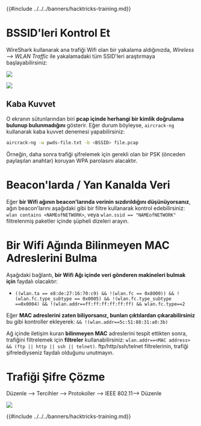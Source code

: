 {{#include ../../../banners/hacktricks-training.md}}

# BSSID'leri Kontrol Et

WireShark kullanarak ana trafiği Wifi olan bir yakalama aldığınızda, _Wireless --> WLAN Traffic_ ile yakalamadaki tüm SSID'leri araştırmaya başlayabilirsiniz:

![](<../../../images/image (424).png>)

![](<../../../images/image (425).png>)

## Kaba Kuvvet

O ekranın sütunlarından biri **pcap içinde herhangi bir kimlik doğrulama bulunup bulunmadığını** gösterir. Eğer durum böyleyse, `aircrack-ng` kullanarak kaba kuvvet denemesi yapabilirsiniz:
```bash
aircrack-ng -w pwds-file.txt -b <BSSID> file.pcap
```
Örneğin, daha sonra trafiği şifrelemek için gerekli olan bir PSK (önceden paylaşılan anahtar) koruyan WPA parolasını alacaktır.

# Beacon'larda / Yan Kanalda Veri

Eğer **bir Wifi ağının beacon'larında verinin sızdırıldığını düşünüyorsanız**, ağın beacon'larını aşağıdaki gibi bir filtre kullanarak kontrol edebilirsiniz: `wlan contains <NAMEofNETWORK>`, veya `wlan.ssid == "NAMEofNETWORK"` filtrelenmiş paketler içinde şüpheli dizeleri arayın.

# Bir Wifi Ağında Bilinmeyen MAC Adreslerini Bulma

Aşağıdaki bağlantı, **bir Wifi Ağı içinde veri gönderen makineleri bulmak için** faydalı olacaktır:

- `((wlan.ta == e8:de:27:16:70:c9) && !(wlan.fc == 0x8000)) && !(wlan.fc.type_subtype == 0x0005) && !(wlan.fc.type_subtype ==0x0004) && !(wlan.addr==ff:ff:ff:ff:ff:ff) && wlan.fc.type==2`

Eğer **MAC adreslerini zaten biliyorsanız, bunları çıktılardan çıkarabilirsiniz** bu gibi kontroller ekleyerek: `&& !(wlan.addr==5c:51:88:31:a0:3b)`

Ağ içinde iletişim kuran **bilinmeyen MAC** adreslerini tespit ettikten sonra, trafiğini filtrelemek için **filtreler** kullanabilirsiniz: `wlan.addr==<MAC address> && (ftp || http || ssh || telnet)`. ftp/http/ssh/telnet filtrelerinin, trafiği şifrelediyseniz faydalı olduğunu unutmayın.

# Trafiği Şifre Çözme

Düzenle --> Tercihler --> Protokoller --> IEEE 802.11--> Düzenle

![](<../../../images/image (426).png>)

{{#include ../../../banners/hacktricks-training.md}}
